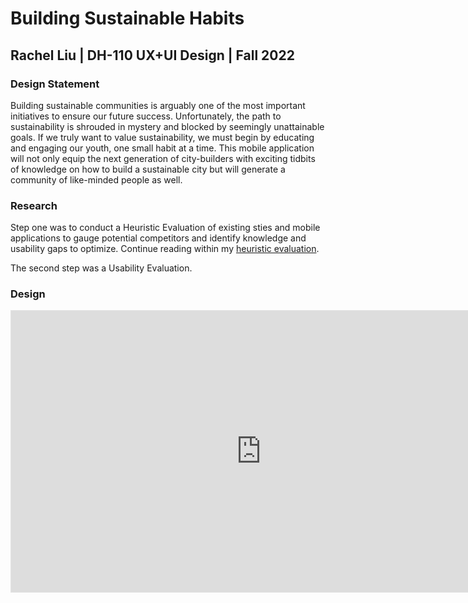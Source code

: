 # Building Sustainable Habits

## Rachel Liu | DH-110 UX+UI Design | Fall 2022

### Design Statement

Building sustainable communities is arguably one of the most important initiatives to ensure our future success. Unfortunately, the path to sustainability is shrouded in mystery and blocked by seemingly unattainable goals. If we truly want to value sustainability, we must begin by educating and engaging our youth, one small habit at a time. This mobile application will not only equip the next generation of city-builders with exciting tidbits of knowledge on how to build a sustainable city but will generate a community of like-minded people as well. 

### Research

Step one was to conduct a Heuristic Evaluation of existing sties and mobile applications to gauge potential competitors and identify knowledge and usability gaps to optimize. Continue reading within my [heuristic evaluation](https://github.com/rachichi/DH110-22F/blob/main/Assignments/A01/Assignment01.md). 

The second step was a Usability Evaluation. 

### Design 

<iframe style="border: 1px solid rgba(0, 0, 0, 0.1);" width="800" height="450" src="https://www.figma.com/embed?embed_host=share&url=https%3A%2F%2Fwww.figma.com%2Fproto%2F99SOIyRfNIJEeT6Hw2gy2U%2FAssignment-07---Hi-Fi-Prototype%3Fpage-id%3D158%253A8484%26node-id%3D158%253A8601%26viewport%3D1403%252C894%252C0.26%26scaling%3Dscale-down%26starting-point-node-id%3D158%253A8601%26show-proto-sidebar%3D1" allowfullscreen></iframe>
